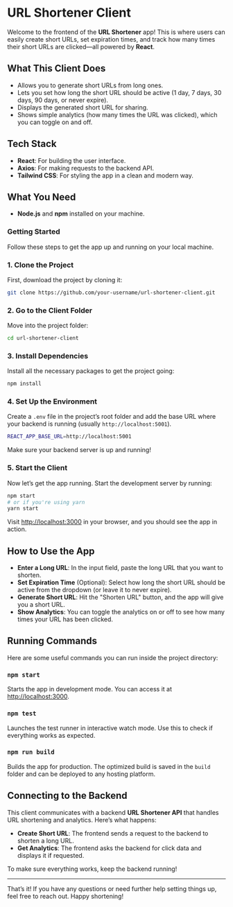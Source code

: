 # **URL Shortener Client**

Welcome to the frontend of the **URL Shortener** app! This is where users can easily create short URLs, set expiration times, and track how many times their short URLs are clicked—all powered by **React**.

## **What This Client Does**

- Allows you to generate short URLs from long ones.
- Lets you set how long the short URL should be active (1 day, 7 days, 30 days, 90 days, or never expire).
- Displays the generated short URL for sharing.
- Shows simple analytics (how many times the URL was clicked), which you can toggle on and off.

## **Tech Stack**

- **React**: For building the user interface.
- **Axios**: For making requests to the backend API.
- **Tailwind CSS**: For styling the app in a clean and modern way.

## **What You Need**

- **Node.js** and **npm** installed on your machine.

### **Getting Started**

Follow these steps to get the app up and running on your local machine.

### 1. **Clone the Project**

First, download the project by cloning it:

```bash
git clone https://github.com/your-username/url-shortener-client.git
```

### 2. **Go to the Client Folder**

Move into the project folder:

```bash
cd url-shortener-client
```

### 3. **Install Dependencies**

Install all the necessary packages to get the project going:

```bash
npm install
```

### 4. **Set Up the Environment**

Create a `.env` file in the project’s root folder and add the base URL where your backend is running (usually `http://localhost:5001`).

```bash
REACT_APP_BASE_URL=http://localhost:5001
```

Make sure your backend server is up and running!

### 5. **Start the Client**

Now let’s get the app running. Start the development server by running:

```bash
npm start
# or if you're using yarn
yarn start
```

Visit [http://localhost:3000](http://localhost:3000) in your browser, and you should see the app in action.

## **How to Use the App**

- **Enter a Long URL**: In the input field, paste the long URL that you want to shorten.
- **Set Expiration Time** (Optional): Select how long the short URL should be active from the dropdown (or leave it to never expire).
- **Generate Short URL**: Hit the "Shorten URL" button, and the app will give you a short URL.
- **Show Analytics**: You can toggle the analytics on or off to see how many times your URL has been clicked.

## **Running Commands**

Here are some useful commands you can run inside the project directory:

### **`npm start`**

Starts the app in development mode. You can access it at [http://localhost:3000](http://localhost:3000).

### **`npm test`**

Launches the test runner in interactive watch mode. Use this to check if everything works as expected.

### **`npm run build`**

Builds the app for production. The optimized build is saved in the `build` folder and can be deployed to any hosting platform.

## **Connecting to the Backend**

This client communicates with a backend **URL Shortener API** that handles URL shortening and analytics. Here’s what happens:

- **Create Short URL**: The frontend sends a request to the backend to shorten a long URL.
- **Get Analytics**: The frontend asks the backend for click data and displays it if requested.

To make sure everything works, keep the backend running!

---

That’s it! If you have any questions or need further help setting things up, feel free to reach out. Happy shortening!
